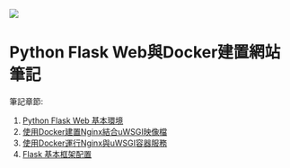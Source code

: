[![](https://img.shields.io/badge/License-MIT-red.svg)](https://opensource.org/licenses/MIT) 

# Python Flask Web與Docker建置網站筆記

筆記章節:
1. [Python Flask Web 基本環境](https://hackmd.io/WnMOqi1GR4SPBb1yeISy9w)
2. [使用Docker建置Nginx結合uWSGI映像檔](https://hackmd.io/CVdNFGTyTqKoMZRwauV2eg?both)
3. [使用Docker運行Nginx與uWSGI容器服務](https://hackmd.io/0VSgSzPHTfaAfwcO3mVZ1Q)
4. [Flask 基本框架配置](https://hackmd.io/Yyi0z84aTxuHtL5A21ew_g)

